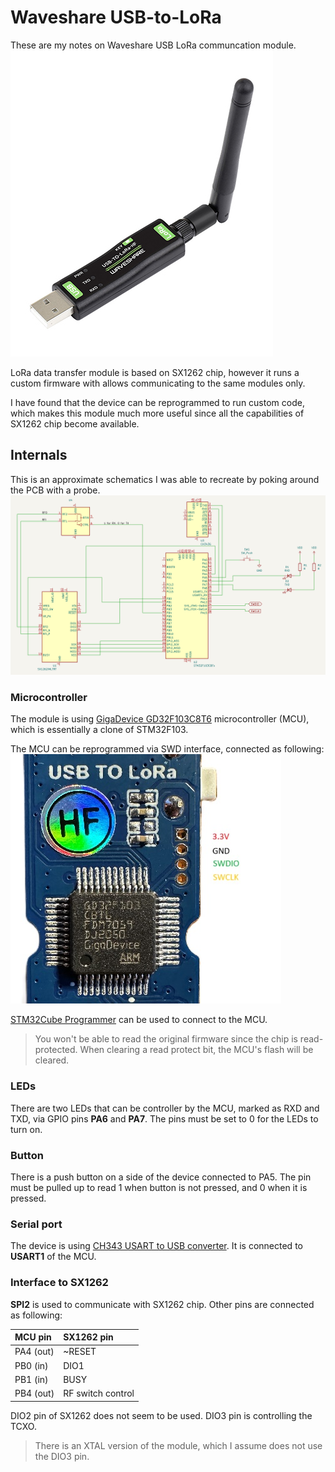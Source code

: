 # Waveshare USB-to-LoRa

These are my notes on Waveshare USB LoRa communcation module.
![waveshare-usb-lora](images/waveshare-usb-lora.jpg)

LoRa data transfer module is based on SX1262 chip, however it runs a custom firmware with allows communicating to the same modules only.

I have found that the device can be reprogrammed to run custom code, which makes this module much more useful since all the capabilities of SX1262 chip become available.

## Internals
This is an approximate schematics I was able to recreate by poking around the PCB with a probe.
![schematics](images/schematics.png)

### Microcontroller
The module is using [GigaDevice GD32F103C8T6](https://www.gigadevice.com/product/mcu/main-stream-mcus/gd32f10x-series/gd32f103) microcontroller (MCU), which is essentially a clone of STM32F103.

The MCU can be reprogrammed via SWD interface, connected as following:
![SWD](images/swd-pinout.jpg)

[STM32Cube Programmer](https://www.st.com/en/development-tools/stm32cubeprog.html) can be used to connect to the MCU.
> You won't be able to read the original firmware since the chip is read-protected. When clearing a read protect bit, the MCU's flash will be cleared.

### LEDs
There are two LEDs that can be controller by the MCU, marked as RXD and TXD, via GPIO pins **PA6** and **PA7**. The pins must be set to 0 for the LEDs to turn on.

### Button
There is a push button on a side of the device connected to PA5. The pin must be pulled up to read 1 when button is not pressed, and 0 when it is pressed.

### Serial port
The device is using [CH343 USART to USB converter](https://www.wch-ic.com/products/CH343.html). It is connected to **USART1** of the MCU.

### Interface to SX1262
**SPI2** is used to communicate with SX1262 chip. Other pins are connected as following:

| MCU pin   | SX1262 pin        |
|:----------|:------------------|
| PA4 (out) | ~RESET            |
| PB0 (in)  | DIO1              |
| PB1 (in)  | BUSY              |
| PB4 (out) | RF switch control |

DIO2 pin of SX1262 does not seem to be used.
DIO3 pin is controlling the TCXO.

> There is an XTAL version of the module, which I assume does not use the DIO3 pin.
